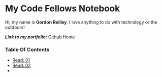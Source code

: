# My Code Fellows Notebook

Hi, my name is **Gordon Reilley**. I love anything to do with technology or the outdoors!

***Link to my portfolio:*** [Github Home](https://github.com/Gordon-Reilley)

### Table Of Contents

- [Read: 01](102/Markdown-Guide.md)
- [Read: 02](102/The-Coders-Computer.md)
- 
